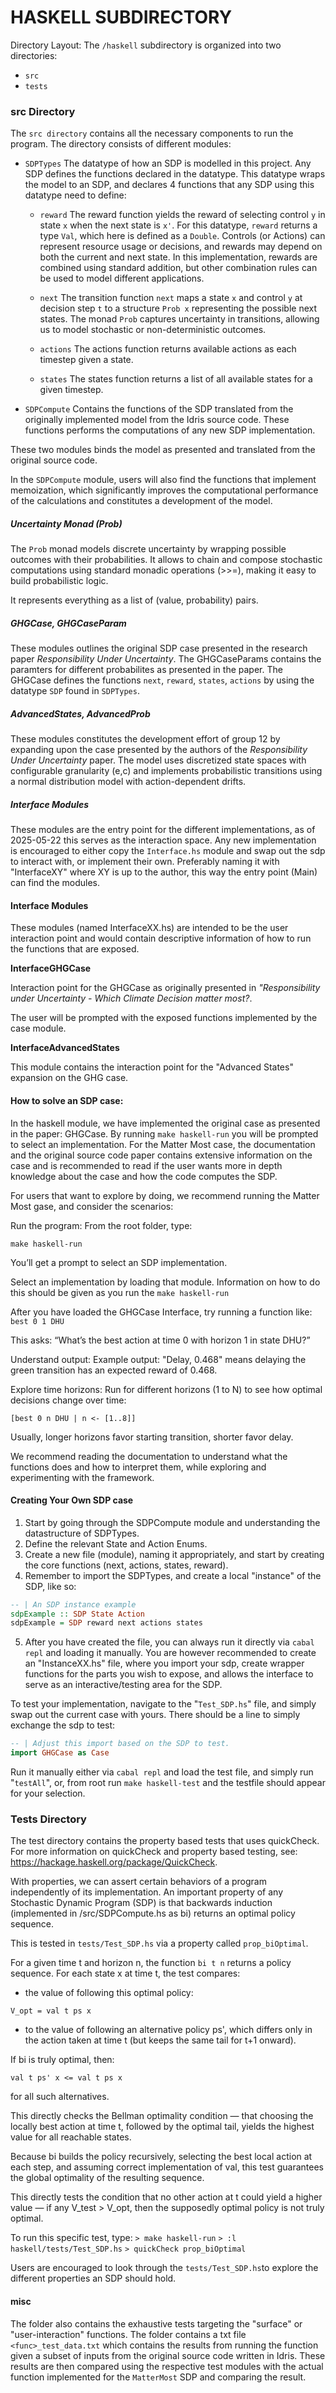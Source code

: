 # HASKELL SUBDIRECTORY
Directory Layout:
The `/haskell` subdirectory is organized into two directories:

- `src`
- `tests`


### src Directory

The `src directory` contains all the necessary components to run the program. The directory consists of different modules:

- `SDPTypes` 
The datatype of how an SDP is modelled in this project. Any SDP defines the functions declared in the datatype. This datatype wraps the model to an SDP, and declares 4 functions that any SDP using this datatype need to define:

    - `reward` 
    The reward function yields the reward of selecting control `y` in state `x` when the next state is `x'`. For this datatype, `reward` returns a type `Val`, which here is defined as a `Double`. Controls (or Actions) can represent resource usage or decisions, and rewards may depend on both the current and next state. In this implementation, rewards are combined using standard addition, but other combination rules can be used to model different applications.

    - `next`
    The transition function `next` maps a state `x` and control `y` at decision step `t` to a structure `Prob x` representing the possible next states. The monad `Prob` captures uncertainty in transitions, allowing us to model stochastic or non-deterministic outcomes.

    - `actions`
    The actions function returns available actions as each timestep given a state. 

    - `states`
    The states function returns a list of all available states for a given timestep.

- `SDPCompute`
Contains the functions of the SDP translated from the originally implemented model from the Idris source code. These functions performs the computations of any new SDP implementation.

These two modules binds the model as presented and translated from the original source code.

In the `SDPCompute` module, users will also find the functions that implement memoization, which significantly improves the computational performance of the calculations and constitutes a development of the model.

##### Uncertainty Monad (Prob)

The `Prob` monad models discrete uncertainty by wrapping possible outcomes with their probabilities. It allows to chain and compose stochastic computations using standard monadic operations (>>=), making it easy to build probabilistic logic. 

It represents  everything as a list of (value, probability) pairs. 

##### GHGCase, GHGCaseParam

These modules outlines the original SDP case presented in the research paper *Responsibility Under Uncertainty*. The GHGCaseParams contains the paramters for different probabilites as presented in the paper. The GHGCase defines the functions `next`, `reward`, `states`, `actions` by using the datatype `SDP` found in `SDPTypes`.

##### AdvancedStates, AdvancedProb

These modules constitutes the development effort of group 12 by expanding upon the case presented by the authors of the *Responsibility Under Uncertainty* paper. 
The model uses discretized state spaces with configurable granularity (e,c) and implements probabilistic transitions using a normal distribution model with action-dependent drifts.

##### Interface Modules

These modules are the entry point for the different implementations, as of 2025-05-22 this serves as the interaction space. Any new implementation is encouraged to either copy the `Interface.hs` module and swap out the sdp to interact with, or implement their own. Preferably naming it with "InterfaceXY" where XY is up to the author, this way the entry point (Main) can find the modules.

#### Interface Modules

These modules (named InterfaceXX.hs) are intended to be the user interaction point and would contain descriptive information of how to run the functions that are exposed.

**InterfaceGHGCase**

Interaction point for the GHGCase as originally presented in *"Responsibility under Uncertainty - Which Climate Decision matter most?*.

The user will be prompted with the exposed functions implemented by the case module. 


**InterfaceAdvancedStates**

This module contains the interaction point for the "Advanced States" expansion on the GHG case.

#### How to solve an SDP case:

In the haskell module, we have implemented the original case as presented in the paper: GHGCase. By running `make haskell-run` you will be prompted to select an implementation.
For the Matter Most case, the documentation and the original source code paper contains extensive information on the case and is recommended to read if the user wants more in depth knowledge about the case and how the code computes the SDP.

For users that want to explore by doing, we recommend running the Matter Most gase, and consider the scenarios:

Run the program:
From the root folder, type:

`make haskell-run`

You’ll get a prompt to select an SDP implementation.

Select an implementation by loading that module. Information on how to do this should be given as you run the `make haskell-run`

After you have loaded the GHGCase Interface, try running a function like:
`best 0 1 DHU`

This asks: “What’s the best action at time 0 with horizon 1 in state DHU?”

Understand output:
Example output: "Delay, 0.468" means delaying the green transition has an expected reward of 0.468.

Explore time horizons:
Run for different horizons (1 to N) to see how optimal decisions change over time:

`[best 0 n DHU | n <- [1..8]]`

Usually, longer horizons favor starting transition, shorter favor delay.

We recommend reading the documentation to understand what the functions does and how to interpret them, while exploring and experimenting with the framework.

#### Creating Your Own SDP case

1. Start by going through the SDPCompute module and understanding the datastructure of SDPTypes.
2. Define the relevant State and Action Enums.
3. Create a new file (module), naming it appropriately, and start by creating the core functions (next, actions, states, reward).
4. Remember to import the SDPTypes, and create a local "instance" of the SDP, like so:

```haskell
-- | An SDP instance example
sdpExample :: SDP State Action
sdpExample = SDP reward next actions states

```
5. After you have created the file, you can always run it directly via `cabal repl` and loading it manually. You are however recommended to create an "InstanceXX.hs" file, where you import your sdp, create wrapper functions for the parts you wish to expose, and allows the interface to serve as an interactive/testing area for the SDP.

To test your implementation, navigate to the "`Test_SDP.hs`" file, and simply swap out the current case with yours. There should be a line to simply exchange the sdp to test:

```haskell
-- | Adjust this import based on the SDP to test. 
import GHGCase as Case
```

Run it manually either via `cabal repl` and load the test file, and simply run "`testAll`", or, from root run `make haskell-test` and the testfile should appear for your selection.

### Tests Directory

The test directory contains the property based tests that uses quickCheck. For more information on quickCheck and property based testing, see: https://hackage.haskell.org/package/QuickCheck.

With properties, we can assert certain behaviors of a program independently of its implementation. An important property of any Stochastic Dynamic Program (SDP) is that backwards induction (implemented in /src/SDPCompute.hs as bi) returns an optimal policy sequence.

This is tested in `tests/Test_SDP.hs` via a property called `prop_biOptimal`.

For a given time t and horizon n, the function `bi t n` returns a policy sequence. For each state x at time t, the test compares:

- the value of following this optimal policy:

`V_opt = val t ps x`

- to the value of following an alternative policy ps', which differs only in the action taken at time t (but keeps the same tail for t+1 onward).

If bi is truly optimal, then:

`val t ps' x <= val t ps x`

for all such alternatives.

This directly checks the Bellman optimality condition — that choosing the locally best action at time t, followed by the optimal tail, yields the highest value for all reachable states.

Because bi builds the policy recursively, selecting the best local action at each step, and assuming correct implementation of val, this test guarantees the global optimality of the resulting sequence.


This directly tests the condition that no other action at t could yield a higher value — if any V_test > V_opt, then the supposedly optimal policy is not truly optimal.

To run this specific test, type:
 `> make haskell-run`
 `> :l haskell/tests/Test_SDP.hs`
 `> quickCheck prop_biOptimal`

Users are encouraged to look through the `tests/Test_SDP.hs`to explore the different properties an SDP should hold.


#### misc

The folder also contains the exhaustive tests targeting the "surface" or "user-interaction" functions. The folder contains a txt file `<func>_test_data.txt` which contains the results from running the function given a subset of inputs from the original source code written in Idris. These results are then compared using the respective test modules with the actual function implemented for the `MatterMost` SDP and comparing the result.
